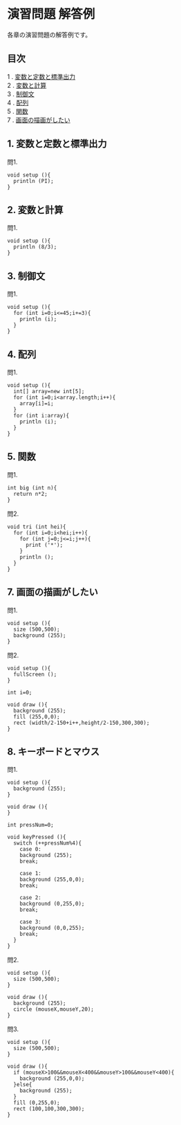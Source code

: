 # 演習問題 解答例
各章の演習問題の解答例です。

## 目次
1 . [変数と定数と標準出力](#1-変数と定数と標準出力)  
2 . [変数と計算](#2-変数と計算)  
3 . [制御文](#3-制御文)  
4 . [配列](#4-配列)  
5 . [関数](#5-関数)  
7 . [画面の描画がしたい](#7-画面の描画がしたい)

## 1. 変数と定数と標準出力
問1.
```
void setup (){
  println (PI);
}
```

## 2. 変数と計算
問1.
```
void setup (){
  println (8/3);
}
```

## 3. 制御文
問1.
```
void setup (){
  for (int i=0;i<=45;i+=3){
    println (i);
  }
}
```

## 4. 配列
問1.
```
void setup (){
  int[] array=new int[5];
  for (int i=0;i<array.length;i++){
    array[i]=i;
  }
  for (int i:array){
    println (i);
  }
}
```

## 5. 関数
問1.
```
int big (int n){
  return n*2;
}
```

問2.
```
void tri (int hei){
  for (int i=0;i<hei;i++){
    for (int j=0;j<=i;j++){
      print ('*');
    }
    println ();
  }
}
```

## 7. 画面の描画がしたい
問1.
```
void setup (){
  size (500,500);
  background (255);
}
```
問2.
```
void setup (){
  fullScreen ();
}

int i=0;

void draw (){
  background (255);
  fill (255,0,0);
  rect (width/2-150+i++,height/2-150,300,300);
}
```

## 8. キーボードとマウス
問1.
```
void setup (){
  background (255);
}

void draw (){
}

int pressNum=0;

void keyPressed (){
  switch (++pressNum%4){
    case 0:
    background (255);
    break;
    
    case 1:
    background (255,0,0);
    break;
    
    case 2:
    background (0,255,0);
    break;
    
    case 3:
    background (0,0,255);
    break;
  }
}
```

問2.
```
void setup (){
  size (500,500);
}

void draw (){
  background (255);
  circle (mouseX,mouseY,20);
}
```

問3.
```
void setup (){
  size (500,500);
}

void draw (){
  if (mouseX>100&&mouseX<400&&mouseY>100&&mouseY<400){
    background (255,0,0);
  }else{
    background (255);
  }
  fill (0,255,0);
  rect (100,100,300,300);
}
```
